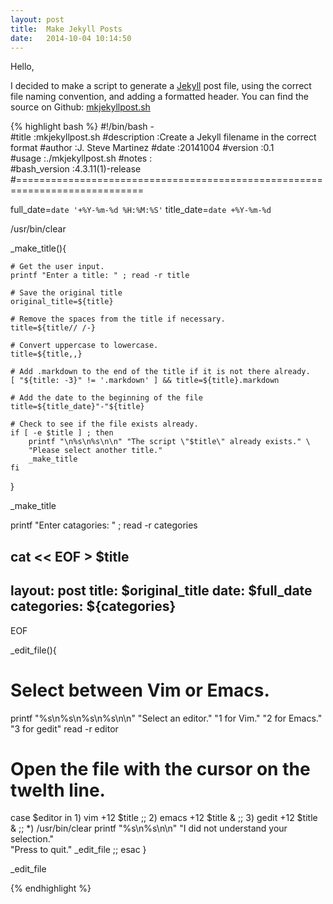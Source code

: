 ```yaml
---
layout: post
title:  Make Jekyll Posts
date:   2014-10-04 10:14:50
---
```

Hello,

I decided to make a script to generate a [Jekyll][Jekyll] post file, using the correct file naming convention, and adding a formatted header.  You can find the source on Github: [mkjekyllpost.sh][source]

{% highlight bash %}
#!/bin/bash -   
#title          :mkjekyllpost.sh
#description    :Create a Jekyll filename in the correct format
#author         :J. Steve Martinez
#date           :20141004
#version        :0.1    
#usage          :./mkjekyllpost.sh
#notes          :       
#bash_version   :4.3.11(1)-release
#============================================================================

full_date=`date '+%Y-%m-%d %H:%M:%S'`
title_date=`date +%Y-%m-%d`

/usr/bin/clear

_make_title(){

    # Get the user input.
    printf "Enter a title: " ; read -r title

    # Save the original title
    original_title=${title}

    # Remove the spaces from the title if necessary.
    title=${title// /-}

    # Convert uppercase to lowercase.
    title=${title,,}

    # Add .markdown to the end of the title if it is not there already.
    [ "${title: -3}" != '.markdown' ] && title=${title}.markdown

    # Add the date to the beginning of the file
    title=${title_date}"-"${title}

    # Check to see if the file exists already.
    if [ -e $title ] ; then 
        printf "\n%s\n%s\n\n" "The script \"$title\" already exists." \
        "Please select another title."
        _make_title
    fi

}

_make_title

printf "Enter catagories: " ; read -r categories

cat << EOF > $title
---
layout: post
title:  $original_title
date:   $full_date
categories: ${categories}
---
EOF

_edit_file(){
  # Select between Vim or Emacs.
  printf "%s\n%s\n%s\n%s\n\n" "Select an editor." "1 for Vim." "2 for Emacs."\
          "3 for gedit"
  read -r editor
  # Open the file with the cursor on the twelth line.
  case $editor in
      1) vim +12 $title
          ;;
      2) emacs +12 $title &
          ;;
      3) gedit +12 $title &
          ;;
      *) /usr/bin/clear
         printf "%s\n%s\n\n" "I did not understand your selection." \
             "Press <Ctrl-c> to quit."
         _edit_file
          ;;
  esac
}

_edit_file

{% endhighlight %}

[source]:      https://github.com/j-steve-martinez/critical/blob/master/mkjekyllpost.sh
[jekyll]:      http://jekyllrb.com
